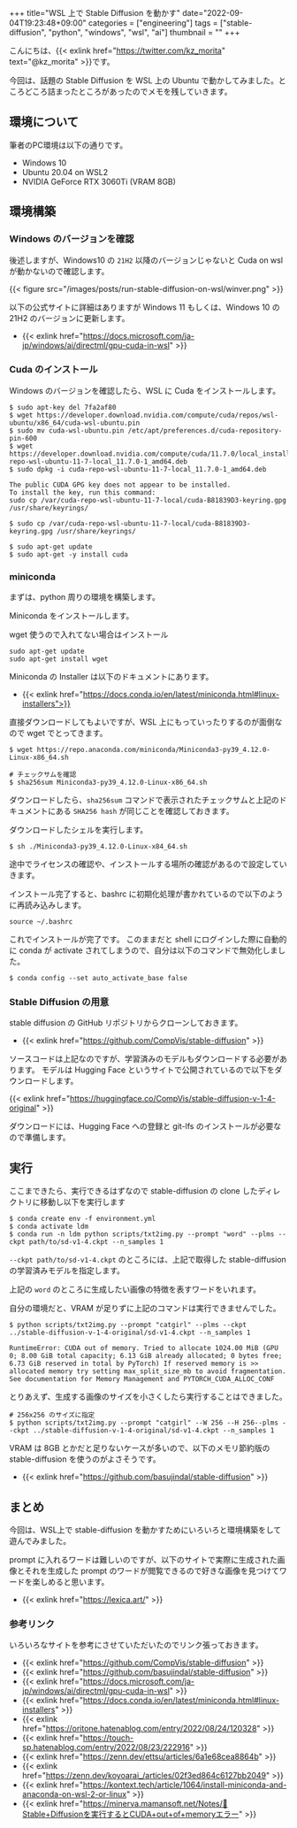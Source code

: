 +++
title="WSL 上で Stable Diffusion を動かす"
date="2022-09-04T19:23:48+09:00"
categories = ["engineering"]
tags = ["stable-diffusion", "python", "windows", "wsl", "ai"]
thumbnail = ""
+++

こんにちは、{{< exlink href="https://twitter.com/kz_morita" text="@kz_morita" >}}です。

今回は、話題の Stable Diffusion を WSL 上の Ubuntu で動かしてみました。ところどころ詰まったところがあったのでメモを残していきます。

## 環境について

筆者のPC環境は以下の通りです。

- Windows 10
- Ubuntu 20.04 on WSL2 
- NVIDIA GeForce RTX 3060Ti (VRAM 8GB)


## 環境構築

### Windows のバージョンを確認

後述しますが、Windows10 の `21H2` 以降のバージョンじゃないと Cuda on wsl が動かないので確認します。

{{< figure src="/images/posts/run-stable-diffusion-on-wsl/winver.png" >}}

以下の公式サイトに詳細はありますが Windows 11 もしくは、Windows 10 の 21H2 のバージョンに更新します。

- {{< exlink href="https://docs.microsoft.com/ja-jp/windows/ai/directml/gpu-cuda-in-wsl" >}}

### Cuda のインストール

Windows のバージョンを確認したら、WSL に Cuda をインストールします。

```
$ sudo apt-key del 7fa2af80
$ wget https://developer.download.nvidia.com/compute/cuda/repos/wsl-ubuntu/x86_64/cuda-wsl-ubuntu.pin
$ sudo mv cuda-wsl-ubuntu.pin /etc/apt/preferences.d/cuda-repository-pin-600
$ wget https://developer.download.nvidia.com/compute/cuda/11.7.0/local_installers/cuda-repo-wsl-ubuntu-11-7-local_11.7.0-1_amd64.deb
$ sudo dpkg -i cuda-repo-wsl-ubuntu-11-7-local_11.7.0-1_amd64.deb

The public CUDA GPG key does not appear to be installed.
To install the key, run this command:
sudo cp /var/cuda-repo-wsl-ubuntu-11-7-local/cuda-B81839D3-keyring.gpg /usr/share/keyrings/

$ sudo cp /var/cuda-repo-wsl-ubuntu-11-7-local/cuda-B81839D3-keyring.gpg /usr/share/keyrings/

$ sudo apt-get update
$ sudo apt-get -y install cuda
```

### miniconda 

まずは、python 周りの環境を構築します。

Miniconda をインストールします。

wget 使うので入れてない場合はインストール
```
sudo apt-get update
sudo apt-get install wget
```

Miniconda の Installer は以下のドキュメントにあります。

- {{< exlink href="https://docs.conda.io/en/latest/miniconda.html#linux-installers">}}

直接ダウンロードしてもよいですが、WSL 上にもっていったりするのが面倒なので wget でとってきます。

```
$ wget https://repo.anaconda.com/miniconda/Miniconda3-py39_4.12.0-Linux-x86_64.sh

# チェックサムを確認
$ sha256sum Miniconda3-py39_4.12.0-Linux-x86_64.sh
```

ダウンロードしたら、`sha256sum` コマンドで表示されたチェックサムと上記のドキュメントにある `SHA256 hash` が同じことを確認しておきます。

ダウンロードしたシェルを実行します。

```
$ sh ./Miniconda3-py39_4.12.0-Linux-x84_64.sh
```

途中でライセンスの確認や、インストールする場所の確認があるので設定していきます。

インストール完了すると、bashrc に初期化処理が書かれているので以下のように再読み込みします。

```
source ~/.bashrc
```

これでインストールが完了です。
このままだと shell にログインした際に自動的に conda が activate されてしまうので、自分は以下のコマンドで無効化しました。

```
$ conda config --set auto_activate_base false
```

### Stable Diffusion の用意

stable diffusion の GitHub リポジトリからクローンしておきます。

- {{< exlink href="https://github.com/CompVis/stable-diffusion" >}}

ソースコードは上記なのですが、学習済みのモデルもダウンロードする必要があります。
モデルは Hugging Face というサイトで公開されているので以下をダウンロードします。

{{< exlink href="https://huggingface.co/CompVis/stable-diffusion-v-1-4-original" >}}

ダウンロードには、Hugging Face への登録と git-lfs のインストールが必要なので準備します。


## 実行


ここまできたら、実行できるはずなので stable-diffusion の clone したディレクトリに移動し以下を実行します

```
$ conda create env -f environment.yml
$ conda activate ldm
$ conda run -n ldm python scripts/txt2img.py --prompt "word" --plms --ckpt path/to/sd-v1-4.ckpt --n_samples 1
```

`--ckpt path/to/sd-v1-4.ckpt` のところには、上記で取得した stable-diffusion の学習済みモデルを指定します。

上記の `word` のところに生成したい画像の特徴を表すワードをいれます。


自分の環境だと、VRAM が足りずに上記のコマンドは実行できませんでした。

```
$ python scripts/txt2img.py --prompt "catgirl" --plms --ckpt ../stable-diffusion-v-1-4-original/sd-v1-4.ckpt --n_samples 1 

RuntimeError: CUDA out of memory. Tried to allocate 1024.00 MiB (GPU 0; 8.00 GiB total capacity; 6.13 GiB already allocated; 0 bytes free; 6.73 GiB reserved in total by PyTorch) If reserved memory is >> allocated memory try setting max_split_size_mb to avoid fragmentation.  See documentation for Memory Management and PYTORCH_CUDA_ALLOC_CONF
```

とりあえず、生成する画像のサイズを小さくしたら実行することはできました。

```
# 256x256 のサイズに指定
$ python scripts/txt2img.py --prompt "catgirl" --W 256 --H 256--plms --ckpt ../stable-diffusion-v-1-4-original/sd-v1-4.ckpt --n_samples 1
```

VRAM は 8GB とかだと足りないケースが多いので、以下のメモリ節約版の stable-diffusion を使うのがよさそうです。

- {{< exlink href="https://github.com/basujindal/stable-diffusion" >}}

## まとめ

今回は、WSL上で stable-diffusion を動かすためにいろいろと環境構築をして遊んでみました。

prompt に入れるワードは難しいのですが、以下のサイトで実際に生成された画像とそれを生成した prompt のワードが閲覧できるので好きな画像を見つけてワードを楽しめると思います。

- {{< exlink href="https://lexica.art/" >}}

### 参考リンク

いろいろなサイトを参考にさせていただいたのでリンク張っておきます。

- {{< exlink href="https://github.com/CompVis/stable-diffusion" >}}
- {{< exlink href="https://github.com/basujindal/stable-diffusion" >}}
- {{< exlink href="https://docs.microsoft.com/ja-jp/windows/ai/directml/gpu-cuda-in-wsl" >}}
- {{< exlink href="https://docs.conda.io/en/latest/miniconda.html#linux-installers" >}}
- {{< exlink href="https://oritone.hatenablog.com/entry/2022/08/24/120328" >}}
- {{< exlink href="https://touch-sp.hatenablog.com/entry/2022/08/23/222916" >}}
- {{< exlink href="https://zenn.dev/ettsu/articles/6a1e68cea8864b" >}}
- {{< exlink href="https://zenn.dev/koyoarai_/articles/02f3ed864c6127bb2049" >}}
- {{< exlink href="https://kontext.tech/article/1064/install-miniconda-and-anaconda-on-wsl-2-or-linux" >}}
- {{< exlink href="https://minerva.mamansoft.net/Notes/📝Stable+Diffusionを実行するとCUDA+out+of+memoryエラー" >}}


